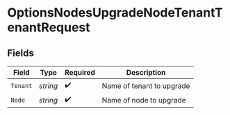 # OptionsNodesUpgradeNodeTenantTenantRequest


## Fields

| Field                     | Type                      | Required                  | Description               |
| ------------------------- | ------------------------- | ------------------------- | ------------------------- |
| `Tenant`                  | *string*                  | :heavy_check_mark:        | Name of tenant to upgrade |
| `Node`                    | *string*                  | :heavy_check_mark:        | Name of node to upgrade   |